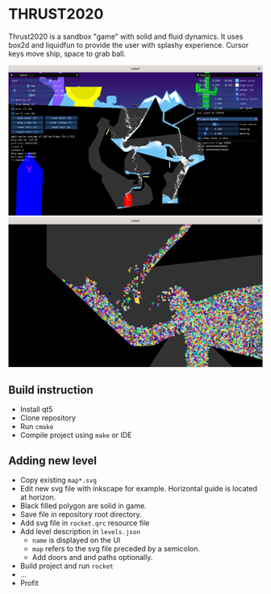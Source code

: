# THRUST2020

Thrust2020 is a sandbox "game" with solid and fluid dynamics.
It uses box2d and liquidfun to provide the user with splashy experience.
Cursor keys move ship, space to grab ball.

![](rocket_screenshot_zoom_out.png)
![](rocket_screenshot_zoom_in.png)

## Build instruction

* Install qt5
* Clone repository
* Run `cmake`
* Compile project using `make` or IDE

## Adding new level

* Copy existing `map*.svg`
* Edit new svg file with inkscape for example. Horizontal guide is located at horizon.
* Black filled polygon are solid in game.
* Save file in repository root directory.
* Add svg file in `rocket.qrc` resource file
* Add level description in `levels.json`
    * `name` is displayed on the UI
    * `map` refers to the svg file preceded by a semicolon.
    * Add doors and and paths optionally.
* Build project and run `rocket`
* ...
* Profit




